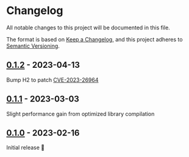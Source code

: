 # Changelog

All notable changes to this project will be documented in this file.

The format is based on [Keep a Changelog](https://keepachangelog.com/en/1.0.0/),
and this project adheres to [Semantic Versioning](https://semver.org/spec/v2.0.0.html).

## [0.1.2] - 2023-04-13

Bump H2 to patch [CVE-2023-26964](https://github.com/advisories/GHSA-f8vr-r385-rh5r)

## [0.1.1] - 2023-03-03

Slight performance gain from optimized library compilation

## [0.1.0] - 2023-02-16

Initial release 🎉

[0.1.2]: https://hub.docker.com/layers/antoniosbarotsis/qr-rs/0.1.2/images/sha256-328ded08c47fb4577277b15f9a4436cc1823e4d038053c93c1c74bccce957d69
[0.1.1]: https://hub.docker.com/layers/antoniosbarotsis/qr-rs/0.1.1/images/sha256-a0a7af2875a8c27bfc8cf54d77a69c7d60f8686f160f93b6f2dd96717e877cc0
[0.1.0]: https://hub.docker.com/layers/antoniosbarotsis/qr-rs/0.1.0/images/sha256-dda06221f791b3df40eb0c1e02383f40b7758cffe3d993a0bb9ba08241686f68
